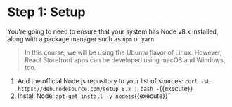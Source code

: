 # Step 1: Setup

You're going to need to ensure that your system has Node v8.x installed, along with a package manager such as `npm` or `yarn`.

> In this course, we will be using the Ubuntu flavor of Linux. However, React Storefront apps can be developed using macOS and Windows, too.

1. Add the official Node.js repository to your list of sources: `curl -sL https://deb.nodesource.com/setup_8.x | bash -`{{execute}}
2. Install Node: `apt-get install -y nodejs`{{execute}}
